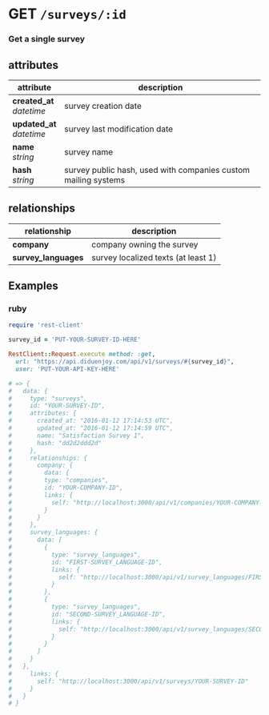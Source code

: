 # GET `/surveys/:id`

### Get a single survey

## attributes

attribute          | description
------------- | -------------
__created_at__<br>_datetime_  | survey creation date
__updated_at__<br>_datetime_  | survey last modification date
__name__<br>_string_  | survey name
__hash__<br>_string_  | survey public hash, used with companies custom mailing systems

## relationships

relationship          |description
------------------------------ | -------------
__company__  | company owning the survey
__survey_languages__  | survey localized texts (at least 1)

## Examples

### ruby

```ruby
require 'rest-client'

survey_id = 'PUT-YOUR-SURVEY-ID-HERE'

RestClient::Request.execute method: :get,
  url: "https://api.diduenjoy.com/api/v1/surveys/#{survey_id}",
  user: 'PUT-YOUR-API-KEY-HERE'

# => {
#   data: {
#     type: "surveys",
#     id: "YOUR-SURVEY-ID",
#     attributes: {
#       created_at: "2016-01-12 17:14:53 UTC",
#       updated_at: "2016-01-12 17:14:59 UTC",
#       name: "Satisfaction Survey 1",
#       hash: "dd2d2ddd2d"
#     },
#     relationships: {
#       company: {
#         data: {
#         type: "companies",
#         id: "YOUR-COMPANY-ID",
#         links: {
#           self: "http://localhost:3000/api/v1/companies/YOUR-COMPANY-ID"
#         }
#       }
#     },
#     survey_languages: {
#       data: [
#         {
#           type: "survey_languages",
#           id: "FIRST-SURVEY_LANGUAGE-ID",
#           links: {
#             self: "http://localhost:3000/api/v1/survey_languages/FIRST-SURVEY_LANGUAGE-ID"
#           }
#         },
#         {
#           type: "survey_languages",
#           id: "SECOND-SURVEY_LANGUAGE-ID",
#           links: {
#             self: "http://localhost:3000/api/v1/survey_languages/SECOND-SURVEY_LANGUAGE-ID"
#           }
#         }
#       ]
#     }
#   },
#     links: {
#       self: "http://localhost:3000/api/v1/surveys/YOUR-SURVEY-ID"
#     }
#   }
# }
```